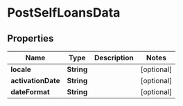 

# PostSelfLoansData

## Properties

Name | Type | Description | Notes
------------ | ------------- | ------------- | -------------
**locale** | **String** |  |  [optional]
**activationDate** | **String** |  |  [optional]
**dateFormat** | **String** |  |  [optional]



